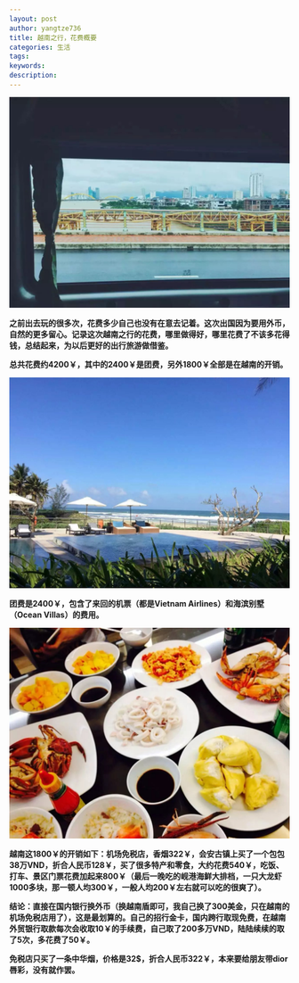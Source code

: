 ```yaml
---
layout: post
author: yangtze736
title: 越南之行，花费概要
categories: 生活
tags: 
keywords: 
description:
---
```


![1](/public/img/window.jpeg)

**之前出去玩的很多次，花费多少自己也没有在意去记着。这次出国因为要用外币，自然的更多留心。记录这次越南之行的花费，哪里做得好，哪里花费了不该多花得钱，总结起来，为以后更好的出行旅游做借鉴。**

**总共花费约4200￥，其中的2400￥是团费，另外1800￥全部是在越南的开销。**

![2](/public/img/sea.jpeg)

**团费是2400￥，包含了来回的机票（都是Vietnam Airlines）和海滨别墅（Ocean Villas）的费用。**

![3](/public/img/seafood.jpeg)

**越南这1800￥的开销如下：机场免税店，香烟322￥，会安古镇上买了一个包包38万VND，折合人民币128￥，买了很多特产和零食，大约花费540￥，吃饭、打车、景区门票花费加起来800￥（最后一晚吃的岘港海鲜大排档，一只大龙虾1000多块，那一顿人均300￥，一般人均200￥左右就可以吃的很爽了）。**

**结论：直接在国内银行换外币（换越南盾即可，我自己换了300美金，只在越南的机场免税店用了），这是最划算的。自己的招行金卡，国内跨行取现免费，在越南外贸银行取款每次会收取10￥的手续费，自己取了200多万VND，陆陆续续的取了5次，多花费了50￥。**

**免税店只买了一条中华烟，价格是32$，折合人民币322￥，本来要给朋友带dior唇彩，没有就作罢。**

